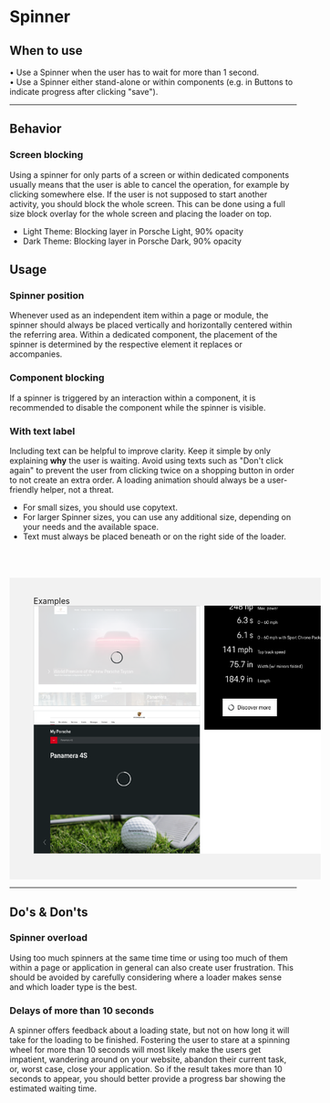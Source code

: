 # Spinner

## When to use
  • Use a Spinner when the user has to wait for more than 1 second.   
  • Use a Spinner either stand-alone or within components (e.g. in Buttons to indicate progress after clicking "save").

---

## Behavior

### Screen blocking
Using a spinner for only parts of a screen or within dedicated components usually means that the user is able to cancel the operation, for example by clicking somewhere else. If the user is not supposed to start another activity, you should block the whole screen. This can be done using a full size block overlay for the whole screen and placing the loader on top.

* Light Theme: Blocking layer in Porsche Light, 90% opacity
* Dark Theme: Blocking layer in Porsche Dark, 90% opacity


## Usage

### Spinner position
Whenever used as an independent item within a page or module, the spinner should always be placed vertically and horizontally centered within the referring area. Within a dedicated component, the placement of the spinner is determined by the respective element it replaces or accompanies.

### Component blocking
If a spinner is triggered by an interaction within a component, it is recommended to disable the component while the spinner is visible.

### With text label

Including text can be helpful to improve clarity. Keep it simple by only explaining
**why** the user is waiting. Avoid using texts such as "Don't click again" to prevent
the user from clicking twice on a shopping button in order to not create an extra order.
A loading animation should always be a user-friendly helper, not a threat.

* For small sizes, you should use copytext.
* For larger Spinner sizes, you can use any additional size, depending on your needs and the available space.
* Text must always be placed beneath or on the right side of the loader.


<div style="background:#F2F2F2; width:100%; margin-top: 64px; padding-top: 32px; padding-left: 42px; padding-bottom: 42px;">
    <p-headline variant="headline-3" tag="h3" style="margin-bottom: 24px;">Examples</p-headline>
    <img src="./assets/spinner-blocking.png" alt=""/>
</div>

---

## Do's & Don'ts

### Spinner overload
Using too much spinners at the same time time or using too much of them within a page or application in general can also create user frustration. This should be avoided by carefully considering where a loader makes sense and which loader type is the best.

### Delays of more than 10 seconds
A spinner offers feedback about a loading state, but not on how long it will take for the loading to be finished. Fostering the user to stare at a spinning wheel for more than 10 seconds will most likely make the users get impatient, wandering around on your website, abandon their current task, or, worst case, close your application. So if the result takes more than 10 seconds to appear, you should better provide a progress bar showing the estimated waiting time.